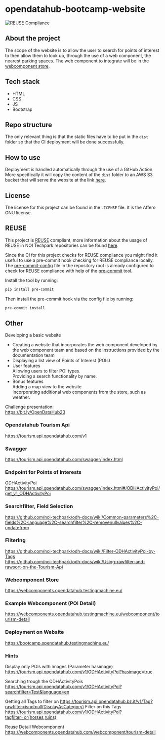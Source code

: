 <!--
SPDX-FileCopyrightText: Copyright (C) 2023 NOI Techpark
SPDX-FileCopyrightText: NOI Techpark <digital@noi.bz.it>

SPDX-License-Identifier: CC0-1.0
-->

<!-- SPDX-License-Identifier: AGPL-3.0-or-later -->

# opendatahub-bootcamp-website

![REUSE Compliance](https://github.com/noi-techpark/opendatahub-bootcamp-website/actions/workflows/reuse.yml/badge.svg)

## About the project
The scope of the website is to allow the user to search for points of interest 
to then allow them to look up, through the use of a web component, the nearest 
parking spaces. The web component to integrate will be in the [webcomponent store](https://webcomponents.opendatahub.testingmachine.eu/).
## Tech stack
- HTML
- CSS
- JS
- Bootstrap
## Repo structure
The only relevant thing is that the static files have to be put in the `dist` folder so that the CI deployment will be done successfully.

## How to use
Deployment is handled automatically through the use of a GitHub Action. More 
specifically it will copy the content of the `dist` folder to an AWS S3 bucket 
that will serve the website at the link [here](https://webcomponents.opendatahub.testingmachine.eu/).
## License
The license for this project can be found in the `LICENSE` file. It is the Affero GNU license.

## REUSE

This project is [REUSE](https://reuse.software) compliant, more information about the usage of REUSE in NOI Techpark repositories can be found [here](https://github.com/noi-techpark/odh-docs/wiki/Guidelines-for-developers-and-licenses#guidelines-for-contributors-and-new-developers).

Since the CI for this project checks for REUSE compliance you might find it useful to use a pre-commit hook checking for REUSE compliance locally. The [pre-commit-config](.pre-commit-config.yaml) file in the repository root is already configured to check for REUSE compliance with help of the [pre-commit](https://pre-commit.com) tool.

Install the tool by running:
```bash
pip install pre-commit
```
Then install the pre-commit hook via the config file by running:
```bash
pre-commit install
```

## Other
Developing a basic website  
- Creating a website that incorporates the web component developed by the web component team and based on the instructions provided by the documentation team
- Displaying a list view of Points of Interest (POIs)
- User features  
Allowing users to filter POI types.  
Providing a search functionality by name.  
- Bonus features  
Adding a map view to the website  
Incorporating additional web components from the store, such as weather.

Challenge presentation:  
https://bit.ly/OpenDataHub23

### Opendatahub Tourism Api
https://tourism.api.opendatahub.com/v1  
  
### Swagger
https://tourism.api.opendatahub.com/swagger/index.html

### Endpoint for Points of Interests
ODHActivityPoi  
https://tourism.api.opendatahub.com/swagger/index.html#/ODHActivityPoi/get_v1_ODHActivityPoi

### Searchfilter, Field Selection
https://github.com/noi-techpark/odh-docs/wiki/Common-parameters%2C-fields%2C-language%2C-searchfilter%2C-removenullvalues%2C-updatefrom

### Filtering
https://github.com/noi-techpark/odh-docs/wiki/Filter-ODHActivityPoi-by-Tags  
https://github.com/noi-techpark/odh-docs/wiki/Using-rawfilter-and-rawsort-on-the-Tourism-Api

### Webcomponent Store
https://webcomponents.opendatahub.testingmachine.eu/

### Example Webcomponent (POI Detail)
https://webcomponents.opendatahub.testingmachine.eu/webcomponent/tourism-detail

### Deployment on Website
https://bootcamp.opendatahub.testingmachine.eu/

### Hints
Display only POIs with Images (Parameter hasimage)  
https://tourism.api.opendatahub.com/v1/ODHActivityPoi?hasimage=true  

Searching trough the ODHActivityPois
https://tourism.api.opendatahub.com/v1/ODHActivityPoi?searchfilter=Test&language=en

Getting all Tags to filter on 
https://tourism.api.opendatahub.bz.it/v1/Tag?rawfilter=isnotnull(DisplayAsCategory)
Filter on this Tags
https://tourism.api.opendatahub.com/v1/ODHActivityPoi?tagfilter=or(horses,ruins)

Reuse Detail Webcomponent
https://webcomponents.opendatahub.com/webcomponent/tourism-detail
